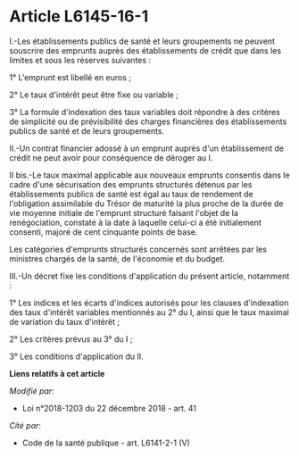 # Article L6145-16-1

I.-Les établissements publics de santé et leurs groupements ne peuvent souscrire des emprunts auprès des établissements de
crédit que dans les limites et sous les réserves suivantes :

1° L'emprunt est libellé en euros ;

2° Le taux d'intérêt peut être fixe ou variable ;

3° La formule d'indexation des taux variables doit répondre à des critères de simplicité ou de prévisibilité des charges
financières des établissements publics de santé et de leurs groupements.

II.-Un contrat financier adossé à un emprunt auprès d'un établissement de crédit ne peut avoir pour conséquence de déroger au
I.

II bis.-Le taux maximal applicable aux nouveaux emprunts consentis dans le cadre d'une sécurisation des emprunts structurés
détenus par les établissements publics de santé est égal au taux de rendement de l'obligation assimilable du Trésor de
maturité la plus proche de la durée de vie moyenne initiale de l'emprunt structuré faisant l'objet de la renégociation,
constaté à la date à laquelle celui-ci a été initialement consenti, majoré de cent cinquante points de base.

Les catégories d'emprunts structurés concernés sont arrêtées par les ministres chargés de la santé, de l'économie et du
budget.

III.-Un décret fixe les conditions d'application du présent article, notamment :

1° Les indices et les écarts d'indices autorisés pour les clauses d'indexation des taux d'intérêt variables mentionnés au 2°
du I, ainsi que le taux maximal de variation du taux d'intérêt ;

2° Les critères prévus au 3° du I ;

3° Les conditions d'application du II.

**Liens relatifs à cet article**

_Modifié par_:

  - Loi n°2018-1203 du 22 décembre 2018 - art. 41

_Cité par_:

  - Code de la santé publique - art. L6141-2-1 (V)

